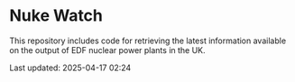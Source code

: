 # Nuke Watch

This repository includes code for retrieving the latest information available on the output of EDF nuclear power plants in the UK.

Last updated: 2025-04-17 02:24